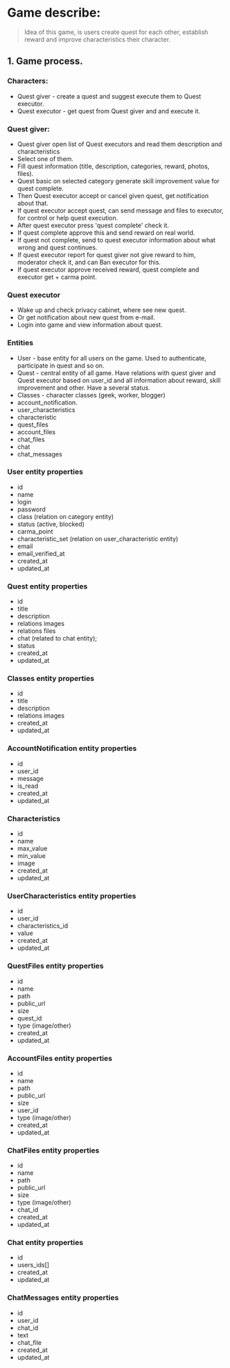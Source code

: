 # Game describe:

> Idea of this game, is users create quest for each other, establish
> reward and improve characteristics their character.

## 1. Game process.

### Characters: 

- Quest giver - create a quest and suggest execute them to Quest executor.
- Quest executor - get quest from Quest giver and and execute it.

### Quest giver: 
- Quest giver open list of Quest executors and read them description and characteristics
- Select one of them. 
- Fill quest information (title, description, categories, reward, photos, files).
- Quest basic on selected category generate skill improvement value for quest complete.
- Then Quest executor accept or cancel given quest, get notification about that.
- If quest executor accept quest, can send message and files to executor, for control or help quest execution.
- After quest executor press 'quest complete' check it.
- If quest complete approve this and send reward on real world.
- If quest not complete, send to quest executor information about what wrong and quest continues.
- If quest executor report for quest giver not give reward to him, moderator check it, and can Ban executor for this.
- If quest executor approve received reward, quest complete and executor get + carma point.

### Quest executor
- Wake up and check privacy cabinet, where see new quest.
- Or get notification about new quest from e-mail.
- Login into game and view information about quest.

### Entities 
- User - base entity for all users on the game. Used to authenticate, participate in quest and so on.
- Quest - central entity of all game. Have relations with quest giver and Quest executor based on user_id and all information about reward, skill improvement and other. Have a several status.
- Classes - character classes (geek, worker, blogger)
- account_notification.
- user_characteristics
- characteristic
- quest_files
- account_files
- chat_files
- chat
- chat_messages

### User entity properties
- id
- name
- login 
- password
- class (relation on category entity)
- status (active, blocked)
- carma_point
- characteristic_set (relation on user_characteristic entity)
- email
- email_verified_at
- created_at
- updated_at

### Quest entity properties
- id
- title
- description
- relations images
- relations files
- chat (related to chat entity);
- status
- created_at
- updated_at

### Classes entity properties
- id
- title
- description
- relations images
- created_at
- updated_at

### AccountNotification entity properties
- id
- user_id
- message
- is_read
- created_at
- updated_at

### Characteristics
- id 
- name
- max_value
- min_value
- image
- created_at
- updated_at

### UserCharacteristics entity properties
- id 
- user_id
- characteristics_id
- value
- created_at
- updated_at

### QuestFiles entity properties
- id
- name
- path
- public_url
- size
- quest_id
- type (image/other)
- created_at
- updated_at

### AccountFiles entity properties 
- id 
- name
- path
- public_url
- size
- user_id
- type (image/other)
- created_at
- updated_at

### ChatFiles entity properties
- id
- name
- path
- public_url
- size
- type (image/other)
- chat_id
- created_at
- updated_at

### Chat entity properties
- id
- users_ids[]
- created_at
- updated_at

### ChatMessages entity properties
- id
- user_id
- chat_id
- text
- chat_file
- created_at 
- updated_at